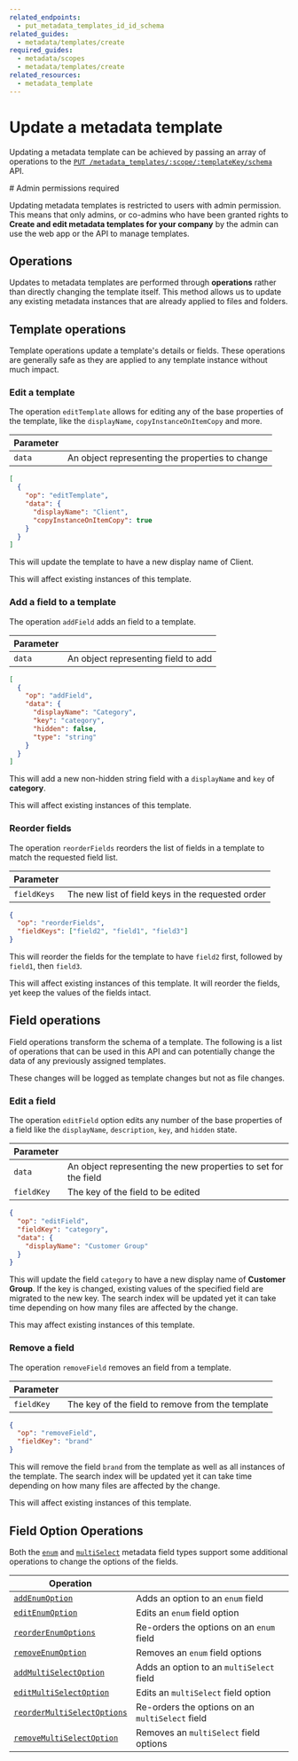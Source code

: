 ```yaml
---
related_endpoints:
  - put_metadata_templates_id_id_schema
related_guides: 
  - metadata/templates/create
required_guides:
  - metadata/scopes
  - metadata/templates/create
related_resources:
  - metadata_template
---
```


# Update a metadata template

Updating a metadata template can be achieved by passing an array of operations
to the [`PUT /metadata_templates/:scope/:templateKey/schema`][endpoint] API.

<Samples id="put_metadata_templates_id_id_schema" />

<Message warning>
  # Admin permissions required

  Updating metadata templates is restricted to users with admin permission. This
  means that only admins, or co-admins who have been granted rights to **Create
  and edit metadata templates for your company** by the admin can use the web
  app or the API to manage templates.
</Message>

## Operations

Updates to metadata templates are performed through **operations** rather than
directly changing the template itself. This method allows us to update any
existing metadata instances that are already applied to files and folders.

## Template operations

Template operations update a template's details or fields. These operations are
generally safe as they are applied to any template instance without much impact.

### Edit a template

The operation `editTemplate` allows for editing any of the base properties of
the template, like the `displayName`, `copyInstanceOnItemCopy` and more.

| Parameter |                                                 |
|-----------|-------------------------------------------------|
| `data`    | An object representing the properties to change |

```json
[
  {
    "op": "editTemplate",
    "data": {
      "displayName": "Client",
      "copyInstanceOnItemCopy": true
    }
  }
]
```

This will update the template to have a new display name of Client.

<Message warning>
  This will affect existing instances of this template.
</Message>

### Add a field to a template

The operation `addField` adds an field to a template.

| Parameter |                                     |
|-----------|-------------------------------------|
| `data`    | An object representing field to add |

```json
[
  {
    "op": "addField",
    "data": {
      "displayName": "Category",
      "key": "category",
      "hidden": false,
      "type": "string"
    }
  }
]
```

This will add a new non-hidden string field with a `displayName` and `key` of
**category**.

<Message warning>
  This will affect existing instances of this template.
</Message>

### Reorder fields

The operation `reorderFields` reorders the list of fields in a template to match
the requested field list.

| Parameter   |                                                   |
|-------------|---------------------------------------------------|
| `fieldKeys` | The new list of field keys in the requested order |

```json
{
  "op": "reorderFields",
  "fieldKeys": ["field2", "field1", "field3"]
}
```

This will reorder the fields for the template to have `field2` first, followed
by `field1`, then `field3`.

<Message warning>
  This will affect existing instances of this template. It will reorder the
  fields, yet keep the values of the fields intact.
</Message>

## Field operations

Field operations transform the schema of a template. The following is a list of
operations that can be used in this API and can potentially change the data of
any previously assigned templates.

These changes will be logged as template changes but not as file changes.

### Edit a field

The operation `editField` option edits any number of the base properties of a
field like the `displayName`, `description`, `key`, and `hidden` state.

<!-- markdownlint-disable line-length -->

| Parameter  |                                                                |
|------------|----------------------------------------------------------------|
| `data`     | An object representing the new properties to set for the field |
| `fieldKey` | The key of the field to be edited                              |

<!-- markdownlint-enable line-length -->

```json
{
  "op": "editField",
  "fieldKey": "category",
  "data": {
    "displayName": "Customer Group"
  }
}
```

This will update the field `category` to have a new display name of
**Customer Group**. If the key is changed, existing values of the specified
field are migrated to the new key. The search index will be updated yet it can
take time depending on how many files are affected by the change.

<Message warning>
  This may affect existing instances of this template.
</Message>

### Remove a field

The operation `removeField` removes an field from a template.

<!-- markdownlint-disable line-length -->

| Parameter  |                                                  |
|------------|--------------------------------------------------|
| `fieldKey` | The key of the field to remove from the template |

<!-- markdownlint-enable line-length -->

```json
{
  "op": "removeField",
  "fieldKey": "brand"
}
```

This will remove the field `brand` from the template as well as all instances of
the template. The search index will be updated yet it can take time depending on
how many files are affected by the change.

<Message warning>
  This will affect existing instances of this template.
</Message>

## Field Option Operations

Both the [`enum`](g://metadata/fields/enum) and
[`multiSelect`](g://metadata/fields/multi-select) metadata field types support
some additional operations to change the options of the fields.

<!-- markdownlint-disable line-length -->

| Operation                                                                       |                                                 |
|---------------------------------------------------------------------------------|-------------------------------------------------|
| [`addEnumOption`](g://metadata/fields/enum#add-an-option)                       | Adds an option to an `enum` field               |
| [`editEnumOption`](g://metadata/fields/enum#edit-an-option)                     | Edits an `enum` field option                    |
| [`reorderEnumOptions`](g://metadata/fields/enum#reorder-options)                | Re-orders the options on an `enum` field        |
| [`removeEnumOption`](g://metadata/fields/enum#remove-an-option)                 | Removes an `enum` field options                 |
| [`addMultiSelectOption`](g://metadata/fields/multi-select#add-an-option)        | Adds an option to an `multiSelect` field        |
| [`editMultiSelectOption`](g://metadata/fields/multi-select#edit-an-option)      | Edits an `multiSelect` field option             |
| [`reorderMultiSelectOptions`](g://metadata/fields/multi-select#reorder-options) | Re-orders the options on an `multiSelect` field |
| [`removeMultiSelectOption`](g://metadata/fields/multi-select#remove-an-option)  | Removes an `multiSelect` field options          |

<!-- markdownlint-enable line-length -->

[endpoint]: e://put_metadata_templates_id_id_schema
